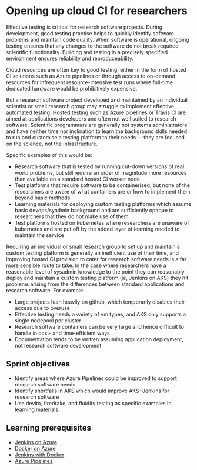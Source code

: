 # Opening up cloud CI for researchers

Effective testing is critical for research software projects. During development, good testing practise helps to quickly identify software problems and maintain code quality. When software is operational, ongoing testing ensures that any changes to the software do not break required scientific functionality. Building and testing in a precisely specified environment ensures reliability and reproduceability.

Cloud resources are often key to good testing, either in the form of hosted CI solutions such as Azure pipelines or through access to on-demand resources for infrequent resource-intensive test runs where full-time dedicated hardware would be prohibitively expensive.

But a research software project developed and maintained by an individual scientist or small research group may struggle to implement effective automated testing. Hosted testing such as Azure pipelines or Travis CI are aimed at applications developers and often not well suited to research software. Scientific programmers are generally not systems administrators and have neither time nor inclination to learn the background skills needed to run and customise a testing platform to their needs -- they are focused on the science, not the infrastructure.

Specific examples of this would be:

* Research software that is tested by running cut-down versions of real world problems, but still require an order of magnitude more resources than available on a standard hosted CI worker node
* Test platforms that require software to be containerised, but none of the researchers are aware of what containers are or how to implement them beyond basic methods
* Learning materials for deploying custom testing platforms which assume basic devops/syadmin background and are sufficiently opaque to researchers that they do not make use of them
* Test platforms hosted on kubernetes where researchers are unaware of kubernetes and are put off by the added layer of learning needed to maintain the service

Requiring an individual or small research group to set up and maintain a custom testing platform is generally an inefficient use of their time, and improving hosted CI provision to cater for research software needs is a far more sensible route to take. In the case where researchers have a reasonable level of sysadmin knowledge to the point they can reasonably deploy and maintain a custom testing platform (ie, Jenkins on AKS) they hit problems arising from the differences between standard applications and research software. For example:

* Large projects lean heavily on github, which temporarily disables their access due to overuse
* Effective testing needs a variety of vm types, and AKS only supports a single nodepool per cluster
* Research software containers can be very large and hence difficult to handle in cost- and time-efficient ways
* Documentation tends to be written assuming application deployment, not research software development

## Sprint objectives

* Identify areas where Azure Pipelines could be improved to support research software needs
* Identify shortfalls in AKS which would improve AKS+Jenkins for research software
* Use devito, firedrake, and fluidity testing as specific examples in learning materials

## Learning prerequisites

* [Jenkins on Azure](https://docs.microsoft.com/en-us/azure/jenkins/)
* [Docker on Azure](https://azure.microsoft.com/en-us/services/kubernetes-service/docker/)
* [Jenkins with Docker](https://jenkins.io/doc/book/pipeline/docker/)
* [Azure Pipelines](https://docs.microsoft.com/en-us/azure/devops/pipelines/index?view=azure-devops)
